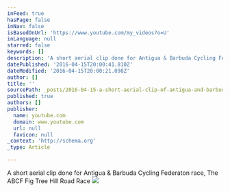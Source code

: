 ```yaml
---
inFeed: true
hasPage: false
inNav: false
isBasedOnUrl: 'https://www.youtube.com/my_videos?o=U'
inLanguage: null
starred: false
keywords: []
description: 'A short aerial clip done for Antigua & Barbuda Cycling Federaton race, The ABCF Fig Tree Hill Road Race'
datePublished: '2016-04-15T20:00:41.810Z'
dateModified: '2016-04-15T20:00:21.098Z'
author: []
title: ''
sourcePath: _posts/2016-04-15-a-short-aerial-clip-of-antigua-and-barbuda-cycling-federaton-r.md
published: true
authors: []
publisher:
  name: youtube.com
  domain: www.youtube.com
  url: null
  favicon: null
_context: 'http://schema.org'
_type: Article

---
```

A short aerial clip done for Antigua & Barbuda Cycling Federaton race, The ABCF Fig Tree Hill Road Race
![](https://i.ytimg.com/vi/C6ignPJejpE/default.jpg)